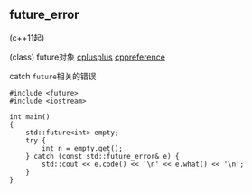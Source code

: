 ## future_error

(c++11起)

(class)
future对象
[cplusplus](http://www.cplusplus.com/reference/future/future_error/)
[cppreference](http://zh.cppreference.com/w/cpp/thread/future_error)


catch `future`相关的错误

```
#include <future>
#include <iostream>
 
int main()
{
    std::future<int> empty;
    try {
        int n = empty.get();
    } catch (const std::future_error& e) {
        std::cout << e.code() << '\n' << e.what() << '\n';
    }
}
```